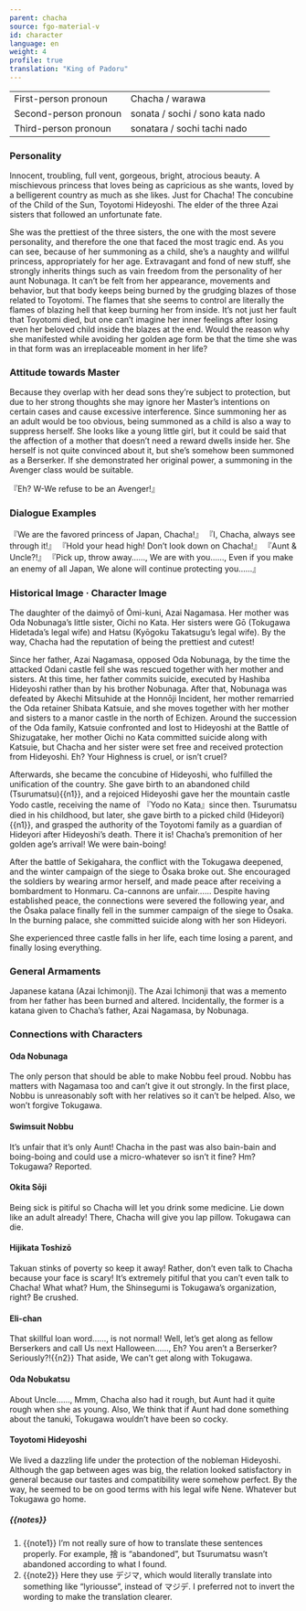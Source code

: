```yaml
---
parent: chacha
source: fgo-material-v
id: character
language: en
weight: 4
profile: true
translation: "King of Padoru"
---
```


<table>
  <tr><td>First-person pronoun</td><td>Chacha / warawa</td></tr>
  <tr><td>Second-person pronoun</td><td>sonata / sochi / sono kata nado</td></tr>
  <tr><td>Third-person pronoun</td><td>sonatara / sochi tachi nado</td></tr>
</table>

### Personality

Innocent, troubling, full vent, gorgeous, bright, atrocious beauty. A mischievous princess that loves being as capricious as she wants, loved by a belligerent country as much as she likes. Just for Chacha! The concubine of the Child of the Sun, Toyotomi Hideyoshi. The elder of the three Azai sisters that followed an unfortunate fate.

She was the prettiest of the three sisters, the one with the most severe personality, and therefore the one that faced the most tragic end.
As you can see, because of her summoning as a child, she’s a naughty and willful princess, appropriately for her age.
Extravagant and fond of new stuff, she strongly inherits things such as vain freedom from the personality of her aunt Nobunaga.
It can’t be felt from her appearance, movements and behavior, but that body keeps being burned by the grudging blazes of those related to Toyotomi.
The flames that she seems to control are literally the flames of blazing hell that keep burning her from inside.
It’s not just her fault that Toyotomi died, but one can’t imagine her inner feelings after losing even her beloved child inside the blazes at the end.
Would the reason why she manifested while avoiding her golden age form be that the time she was in that form was an irreplaceable moment in her life?

### Attitude towards Master

Because they overlap with her dead sons they’re subject to protection, but due to her strong thoughts she may ignore her Master’s intentions on certain cases and cause excessive interference.
Since summoning her as an adult would be too obvious, being summoned as a child is also a way to suppress herself.
She looks like a young little girl, but it could be said that the affection of a mother that doesn’t need a reward dwells inside her.
She herself is not quite convinced about it, but she’s somehow been summoned as a Berserker.
If she demonstrated her original power, a summoning in the Avenger class would be suitable.

『Eh? W-We refuse to be an Avenger!』

### Dialogue Examples

『We are the favored princess of Japan, Chacha!』
『I, Chacha, always see through it!』
『Hold your head high! Don’t look down on Chacha!』
『Aunt & Uncle?!』
『Pick up, throw away……, We are with you……, Even if you make an enemy of all Japan, We alone will continue protecting you……』

### Historical Image · Character Image

The daughter of the daimyō of Ōmi-kuni, Azai Nagamasa.
Her mother was Oda Nobunaga’s little sister, Oichi no Kata. Her sisters were Gō (Tokugawa Hidetada’s legal wife) and Hatsu (Kyōgoku Takatsugu’s legal wife).
By the way, Chacha had the reputation of being the prettiest and cutest!

Since her father, Azai Nagamasa, opposed Oda Nobunaga, by the time the attacked Odani castle fell she was rescued together with her mother and sisters. At this time, her father commits suicide, executed by Hashiba Hideyoshi rather than by his brother Nobunaga.
After that, Nobunaga was defeated by Akechi Mitsuhide at the Honnōji Incident, her mother remarried the Oda retainer Shibata Katsuie, and she moves together with her mother and sisters to a manor castle in the north of Echizen.
Around the succession of the Oda family, Katsuie confronted and lost to Hideyoshi at the Battle of Shizugatake, her mother Oichi no Kata committed suicide along with Katsuie, but Chacha and her sister were set free and received protection from Hideyoshi. Eh? Your Highness is cruel, or isn’t cruel?

Afterwards, she became the concubine of Hideyoshi, who fulfilled the unification of the country. She gave birth to an abandoned child (Tsurumatsu){{n1}}, and a rejoiced Hideyoshi gave her the mountain castle Yodo castle, receiving the name of 『Yodo no Kata』since then.
Tsurumatsu died in his childhood, but later, she gave birth to a picked child (Hideyori){{n1}}, and grasped the authority of the Toyotomi family as a guardian of Hideyori after Hideyoshi’s death. There it is! Chacha’s premonition of her golden age’s arrival! We were bain-boing!

After the battle of Sekigahara, the conflict with the Tokugawa deepened, and the winter campaign of the siege to Ōsaka broke out. She encouraged the soldiers by wearing armor herself, and made peace after receiving a bombardment to Honmaru. Ca-cannons are unfair……
Despite having established peace, the connections were severed the following year, and the Ōsaka palace finally fell in the summer campaign of the siege to Ōsaka. In the burning palace, she committed suicide along with her son Hideyori.

She experienced three castle falls in her life, each time losing a parent, and finally losing everything.

### General Armaments

Japanese katana (Azai Ichimonji). The Azai Ichimonji that was a memento from her father has been burned and altered. Incidentally, the former is a katana given to Chacha’s father, Azai Nagamasa, by Nobunaga.

### Connections with Characters

#### Oda Nobunaga

The only person that should be able to make Nobbu feel proud. Nobbu has matters with Nagamasa too and can’t give it out strongly. In the first place, Nobbu is unreasonably soft with her relatives so it can’t be helped. Also, we won’t forgive Tokugawa.

#### Swimsuit Nobbu

It’s unfair that it’s only Aunt! Chacha in the past was also bain-bain and boing-boing and could use a micro-whatever so isn’t it fine? Hm? Tokugawa? Reported.

#### Okita Sōji

Being sick is pitiful so Chacha will let you drink some medicine. Lie down like an adult already! There, Chacha will give you lap pillow. Tokugawa can die.

#### Hijikata Toshizō

Takuan stinks of poverty so keep it away! Rather, don’t even talk to Chacha because your face is scary! It’s extremely pitiful that you can’t even talk to Chacha! What what? Hum, the Shinsegumi is Tokugawa’s organization, right? Be crushed.

#### Eli-chan

That skillful loan word……, is not normal! Well, let’s get along as fellow Berserkers and call Us next Halloween……, Eh? You aren’t a Berserker? Seriously?!{{n2}} That aside, We can’t get along with Tokugawa.

#### Oda Nobukatsu

About Uncle……, Mmm, Chacha also had it rough, but Aunt had it quite rough when she as young. Also, We think that if Aunt had done something about the tanuki, Tokugawa wouldn’t have been so cocky.

#### Toyotomi Hideyoshi

We lived a dazzling life under the protection of the nobleman Hideyoshi. Although the gap between ages was big, the relation looked satisfactory in general because our tastes and compatibility were somehow perfect. By the way, he seemed to be on good terms with his legal wife Nene. Whatever but Tokugawa go home.

##### {{notes}}

1. {{note1}} I’m not really sure of how to translate these sentences properly. For example, 捨 is “abandoned”, but Tsurumatsu wasn’t abandoned according to what I found.
2. {{note2}} Here they use デジマ, which would literally translate into something like “lyriousse”, instead of マジデ. I preferred not to invert the wording to make the translation clearer.
